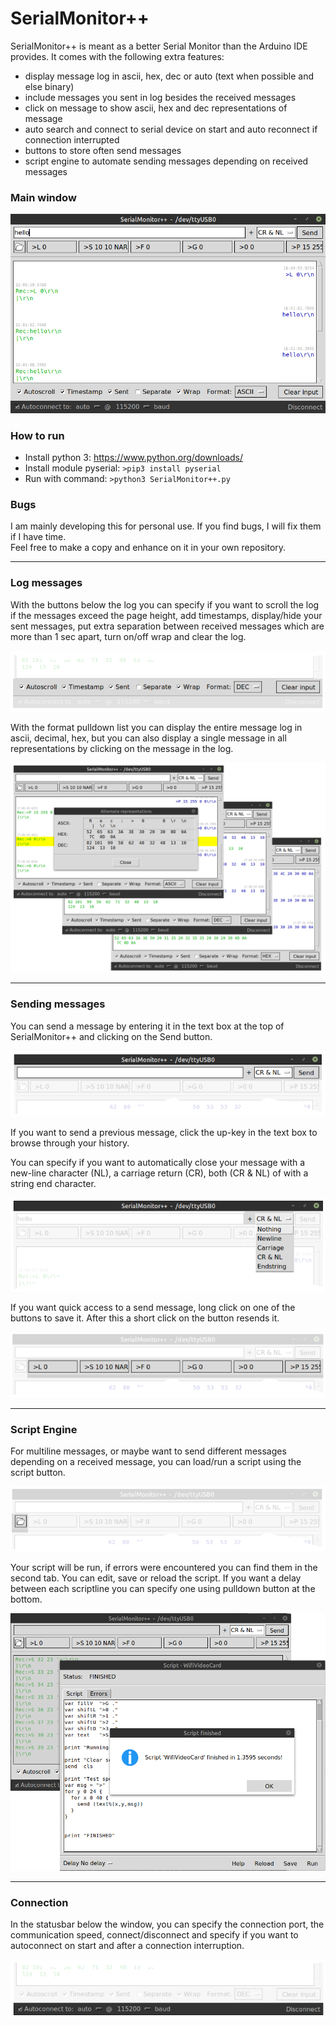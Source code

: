 # SerialMonitor++

SerialMonitor++ is meant as a better Serial Monitor than the Arduino IDE provides. It comes with the following extra features:
- display message log in ascii, hex, dec or auto (text when possible and else binary)
- include messages you sent in log besides the received messages 
- click on message to show ascii, hex and dec representations of message
- auto search and connect to serial device on start and auto reconnect if connection interrupted
- buttons to store often send messages
- script engine to automate sending messages depending on received messages

### Main window
![Main Window](/images/overview.png)
### How to run
- Install python 3: https://www.python.org/downloads/
- Install module pyserial: ```>pip3 install pyserial```
- Run with command: ```>python3 SerialMonitor++.py```

### Bugs
I am mainly developing this for personal use. If you find bugs, I will fix them if I have time.<br>
Feel free to make a copy and enhance on it in your own repository.

---

### Log messages
With the buttons below the log you can specify if you want to scroll the log if the messages exceed the page height, add timestamps, display/hide your sent messages, put extra separation between received messages which are more than 1 sec apart, turn on/off wrap and clear the log.

![formatlog](/images/formatlog.png)

With the format pulldown list you can display the entire message log in ascii, decimal, hex, but you can also display a single message in all representations by clicking on the message in the log.

![Hex](/images/representations.png)

---

### Sending messages
You can send a message by entering it in the text box at the top of SerialMonitor++ and clicking on the Send button. 

![sendfield](/images/sendfield.png)

If you want to send a previous message, click the up-key in the text box to browse through your history.

You can specify if you want to automatically close your message with a new-line character (NL), a carriage return (CR), both (CR & NL) of with a string end character.

![lineendbutton](/images/lineendbutton.png)

If you want quick access to a send message, long click on one of the buttons to save it. After this a short click on the button resends it.

![sendbutton](/images/sendbutton.png)

---

### Script Engine
For multiline messages, or maybe want to send different messages depending on a received message, you can load/run a script using the script button.

![scriptbutton](/images/scriptbutton.png)

Your script will be run, if errors were encountered you can find them in the second tab. You can edit, save or reload the script. If you want a delay between each  scriptline you can specify one using pulldown button at the bottom.

![scriptbutton](/images/scriptengine.png)

---

### Connection
In the statusbar below the window, you can specify the connection port, the communication speed, connect/disconnect and specify if you want to autoconnect on start and after a connection interruption.

![connect](/images/connect.png)

